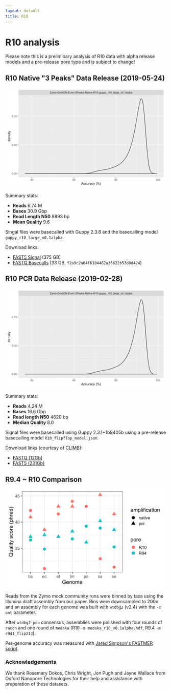 ```yaml
---
layout: default
title: R10
---
```


# R10 analysis

Please note this is a preliminary analysis of R10 data with alpha release models and a pre-release pore
type and is subject to change!

## R10 Native "3 Peaks" Data Release (2019-05-24)

![R10 Native Accuracy](img/r10-native.png)

Summary stats:
  * **Reads** 6.74 M
  * **Bases** 30.9 Gbp
  * **Read Length N50** 8893 bp
  * **Mean Quality** 9.6

Singal files were basecalled with Guppy 2.3.8 and the basecalling model `guppy_r10_large_v0.1alpha`.

Download links:
- [FAST5 Signal](https://nanopore.s3.climb.ac.uk/Zymo-GridION-Even-3Peaks-Native-R10.tar.gz) (375 GB)
- [FASTQ Basecalls](https://nanopore.s3.climb.ac.uk/Zymo-GridION-Even-3Peaks-Native-R10-guppy_r10_large_v0.1alpha.fq.gz) (33 GB, `f2a9c2a64f6104462a36622b53d8d424`)

## R10 PCR Data Release (2019-02-28)

![R10 PCR Accuracy](img/r10-native.png)

Summary stats:

  * **Reads** 4.24 M
  * **Bases** 16.6 Gbp
  * **Read length N50** 4620 bp
  * **Median Quality** 8.0

Signal files were basecalled using Guppy 2.3.1+1b9405b using a pre-release basecalling model ```R10_flipflop_model.json```.

Download links (courtesy of <a href="http://www.climb.ac.uk">CLIMB</a>):

  - <a href="https://s3.climb.ac.uk/nanopore/Zymo-GridION-EVEN-BB-SN-PCR-R10HC-flipflop.fq.gz">FASTQ (12Gb)</a>
  - <a href="https://s3.climb.ac.uk/nanopore/Zymo-GridION-EVEN-BB-SN-PCR-R10HC_multi.tar">FAST5 (231Gb)</a>

## R9.4 ~ R10 Comparison

![R10 Quality Comparison](img/r10-compare.png)

Reads from the Zymo mock community runs were binned by taxa using the Illumina draft assembly from our paper. Bins were downsampled to 200x and an assembly for each genome was built with `wtdbg2` (v2.4) with the `-x ont` parameter.

After `wtdbg2-poa` consensus, assemblies were polished with four rounds of `racon` and one round of `medaka` (R10 `-m medaka_r10_v0.1alpha.hdf`, R9.4 `-m r941_flip213`).

Per-genome accuracy was measured with [Jared Simpson's FASTMER script](https://github.com/jts/assembly_accuracy).

### Acknowledgements

We thank Rosemary Dokos, Chris Wright, Jon Pugh and Jayne Wallace from Oxford Nanopore Technologies for their help and assistance with preparation of these datasets.
